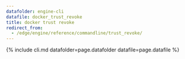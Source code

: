 ```yaml
---
datafolder: engine-cli
datafile: docker_trust_revoke
title: docker trust revoke
redirect_from:
  - /edge/engine/reference/commandline/trust_revoke/
---
```

<!--
This page is automatically generated from Docker's source code. If you want to
suggest a change to the text that appears here, open a ticket or pull request
in the source repository on GitHub:

https://github.com/docker/cli
-->

{% include cli.md datafolder=page.datafolder datafile=page.datafile %}
